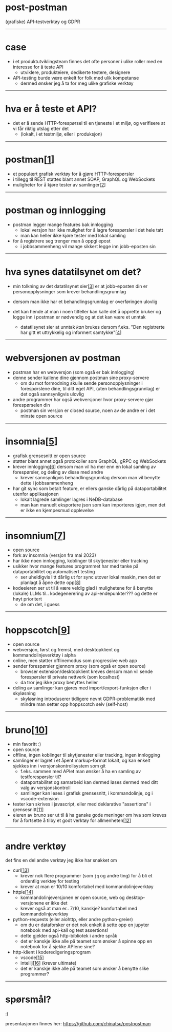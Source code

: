 # post-postman

(grafiske) API-testverktøy og GDPR

---

# case

- i et produktutviklingsteam finnes det ofte personer i ulike roller med en interesse for å teste API
    - utviklere, produkteiere, dedikerte testere, designere
- API-testing burde være enkelt for folk med ulik kompetanse
    - dermed ønsker jeg å ta for meg ulike grafiske verktøy

---

# hva er å teste et API?

- det er å sende HTTP-forespørsel til en tjeneste i et miljø, og verifisere at vi får riktig utslag etter det
    - (lokalt, i et testmiljø, eller i produksjon)

---

# postman[[1]]

- et populært grafisk verktøy for å gjøre HTTP-forespørsler
- i tillegg til REST støttes blant annet SOAP, GraphQL og WebSockets
- muligheter for å kjøre tester av samlinger[[2]]

[1]: https://www.postman.com/
[2]: https://learning.postman.com/docs/collections/running-collections/intro-to-collection-runs/

---

# postman og innlogging

- postman legger mange features bak innlogging
  - lokal versjon har ikke mulighet for å lagre forespørsler i det hele tatt
  - man kan heller ikke kjøre tester med lokal samling
- for å registrere seg trenger man å oppgi epost
  - i jobbsammenheng vil mange sikkert legge inn jobb-eposten sin

---

# hva synes datatilsynet om det?

- min tolkning av det datatilsynet sier[[3]] er at jobb-eposten din er personopplysninger som krever behandlingsgrunnlag
- dersom man ikke har et behandlingsgrunnlag er overføringen ulovlig

- det kan hende at man i noen tilfeller kan kalle det å opprette bruker og logge inn i postman er nødvendig og at det kan være et unntak
  - datatilsynet sier at unntak *kan* brukes dersom f.eks. "Den registrerte har gitt et uttrykkelig og informert samtykke"[[4]]

[3]: https://www.datatilsynet.no/rettigheter-og-plikter/virksomhetenes-plikter/overforing-av-personopplysninger-ut-av-eos/
[4]: https://www.datatilsynet.no/rettigheter-og-plikter/virksomhetenes-plikter/overforing-av-personopplysninger-ut-av-eos/unntak/

---

# webversjonen av postman

- postman har en webversjon (som også er bak innlogging)
- denne sender kallene dine gjennom postman sine proxy-servere
  - om du mot formodning skulle sende personopplysninger i forespørslene dine, til ditt eget API, (uten behandlingsgrunnlag) er det også sannsynligvis ulovlig
- andre programmer har også webversjoner hvor proxy-servere gjør forespørselen din
  - postman sin versjon er closed source, noen av de andre er i det minste open source

---

# insomnia[[5]]

- grafisk grensesnitt er open source
- støtter blant annet også protokoller som GraphQL, gRPC og WebSockets
- krever innlogging[[6]] dersom man vil ha mer enn én lokal samling av forespørsler, og deling av disse med andre
  - krever sannsynligvis behandlingsgrunnlag dersom man vil benytte dette i jobbsammenheng
- har git sync som betalt feature, er ellers ganske dårlig på dataportabilitet utenfor applikasjonen
  - lokalt lagrede samlinger lagres i NeDB-database
  - man kan manuelt eksportere json som kan importeres igjen, men det er ikke en kjempesmud opplevelse

[5]: https://github.com/Kong/insomnia
[6]: https://github.com/Kong/insomnia/issues/6577

---

# insomnium[[7]]

- open source
- fork av insomnia (versjon fra mai 2023)
- har ikke noen innlogging, koblinger til skytjenester eller tracking
- usikker hvor mange features programmet har med tanke på dataportabilitet og automatisert testing
  - ser uheldigvis litt dårlig ut for sync utover lokal maskin, men det er planlagt å åpne dette opp[[8]]
- kodeeieren ser ut til å være veldig glad i mulighetene for å benytte (lokale) LLMs til.. kodegenerering av api-endepunkter??? og dette er høyt prioritert
  - de om det, i guess

[7]: https://github.com/ArchGPT/insomnium
[8]: https://github.com/ArchGPT/insomnium/discussions/13

---

# hoppscotch[[9]]

- open source
- webversjon, først og fremst, med desktopklient og kommandolinjeverktøy i alpha
- online, men støtter offlinemodus som progressive web app
- sender forespørsler gjennom proxy (som også er open source)
  - browser extension/desktopklient kreves dersom man vil sende forespørsler til private nettverk (som localhost)
  - da tror jeg ikke proxy benyttes heller
- deling av samlinger kan gjøres med import/export-funksjon eller i skyløsning
  - skyløsning introduserer tidligere nevnt GDPR-problematikk med mindre man setter opp hoppscotch selv (self-host)

[9]: https://docs.hoppscotch.io/

---

# bruno[[10]]

- min favoritt :)
- open source
- offline, ingen koblinger til skytjenester eller tracking, ingen innlogging
- samlinger er lagret i et åpent markup-format lokalt, og kan enkelt sjekkes inn i versjonskontrollsystem som git
  - f.eks. sammen med APIet man ønsker å ha en samling av testforespørsler til?
  - dataportabilitet og samarbeid kan dermed løses dermed med ditt valg av versjonskontroll
  - samlinger kan leses i grafisk grensesnitt, i kommandolinje, og i vscode-extension
- tester kan skrives i javascript, eller med deklarative "assertions" i grensesnitt[[11]]
- eieren av bruno ser ut til å ha ganske gode meninger om hva som kreves for å fortsette å tilby et godt verktøy for allmenheten[[12]]

[10]: https://www.usebruno.com/
[11]: https://docs.usebruno.com/testing/introduction.html
[12]: https://github.com/usebruno/bruno/discussions/269#discussioncomment-7822943

---

# andre verktøy

det fins en del andre verktøy jeg ikke har snakket om

- curl[[13]]
  - krever nok flere programmer (som `jq` og andre ting) for å bli et ordentlig verktøy for testing
  - krever at man er 10/10 komfortabel med kommandolinjeverktøy
- httpie[[14]]
  - kommandolinjeversjonen er open source, web og desktop-versjonene er ikke det
  - krever også at man er.. 7/10, kanskje? komfortabel med kommandolinjeverktøy
- python-requests (eller aiohttp, eller andre python-greier)
  - om du er dataforsker er det nok enkelt å sette opp en jupyter notebook med api-kall og test assertions!
  - dette gjelder også http-bibliotek i andre språk
  - det er kanskje ikke alle på teamet som ønsker å spinne opp en notebook for å sjekke APIene sine?
- http-klient i koderedigeringsprogram
  - vscode[[15]]
  - intellij[[16]] (krever ultimate)
  - det er kanskje ikke alle på teamet som ønsker å benytte slike programmer?

[13]: https://curl.se/
[14]: https://httpie.io/
[15]: https://github.com/Huachao/vscode-restclient
[16]: https://www.jetbrains.com/help/idea/http-client-in-product-code-editor.html

---

# spørsmål?

:)

presentasjonen finnes her: https://github.com/chinatsu/postpostman

